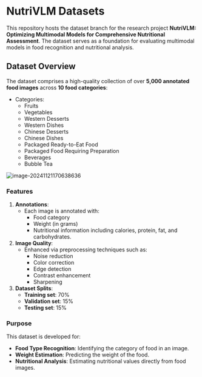 # NutriVLM Datasets
This repository hosts the dataset branch for the research project **NutriVLM: Optimizing Multimodal Models for Comprehensive Nutritional Assessment**. The dataset serves as a foundation for evaluating multimodal models in food recognition and nutritional analysis.

## Dataset Overview

The dataset comprises a high-quality collection of over **5,000 annotated food images** across **10 food categories**:

- Categories:
  - Fruits
  - Vegetables
  - Western Desserts
  - Western Dishes
  - Chinese Desserts
  - Chinese Dishes
  - Packaged Ready-to-Eat Food
  - Packaged Food Requiring Preparation
  - Beverages
  - Bubble Tea

![image-20241121170638636](C:\Users\98690\AppData\Roaming\Typora\typora-user-images\image-20241121170638636.png)

### Features

1. **Annotations**:
   - Each image is annotated with:
     - Food category
     - Weight (in grams)
     - Nutritional information including calories, protein, fat, and carbohydrates.
2. **Image Quality**:
   - Enhanced via preprocessing techniques such as:
     - Noise reduction
     - Color correction
     - Edge detection
     - Contrast enhancement
     - Sharpening
3. **Dataset Splits**:
   - **Training set**: 70%
   - **Validation set**: 15%
   - **Testing set**: 15%

### Purpose

This dataset is developed for:

- **Food Type Recognition**: Identifying the category of food in an image.
- **Weight Estimation**: Predicting the weight of the food.
- **Nutritional Analysis**: Estimating nutritional values directly from food images.
